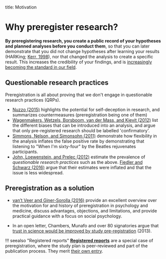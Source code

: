 title: Motivation

# Why preregister research?

**By preregistering research, you create a public record of your hypotheses and planned analyses before you conduct them**, so that you can later demonstrate that you did not change hypotheses after learning your results \(HARKing; [Kerr, 1998](https://dx.doi.org/10.1207/s15327957pspr0203_4)\), nor that changed the analysis to create a specific result. This increases the credibility of your findings, and is [increasingly becoming the standard in our field](https://www.psychologicalscience.org/observer/preregistration-becoming-the-norm-in-psychological-science).

## Questionable research practices

Preregistration is all about proving that we don't engage in questionable research practices \(QRPs\).

* [Nuzzo \(2015\)](https://dx.doi.org/10.1038/526182a) highlights the potential for self-deception in research, and summarizes countermeasures \(preregistration being one of them\)
* [Wagenmakers, Wetzels, Borsboom, van der Mass, and Kievit \(2012\)](https://dx.doi.org/10.1177/1745691612463078) list the different biases that can be introduced into an analysis, and argue that only pre-registered research should be labelled 'confirmatory'.
* [Simmons, Nelson, and Simonsohn \(2011\)](https://dx.doi.org/10.1177/0956797611417632) demonstrate how flexibility in the analysis inflates the false positive rate by demonstrating that listening to "When I'm sixty-four" by the Beatles rejuvenates participants.
* [John, Loewenstein, and Prelec \(2012\)](https://dx.doi.org/10.1177/0956797611430953) estimate the prevalence of _questionable research practices_ such as the above. [Fiedler and Schwarz \(2016\)](https://dx.doi.org/10.1177/1948550615612150) argue that their estimates were inflated and that the issue is less widespread.

## Preregistration as a solution

* [van’t Veer and Giner-Sorolla \(2016\)](https://dx.doi.org/10.1016/j.jesp.2016.03.004) provide an excellent overview over the motivation for and history of preregistration in psychology and medicine, discuss advantages, objections, and limitations, and provide practical guidance with a focus on social psychology.

* In an open letter, Chambers, Munafo and over 80 signatories argue that [trust in science would be improved by study pre-registration](https://www.theguardian.com/science/blog/2013/jun/05/trust-in-science-study-pre-registration) \(2013\).

!!! seealso "Registered reports"
    [**Registered reports**](../publication/registered-reports) are a special case of preregistration, where the study plan is peer-reviewed and part of the publication process. They merit [their own entry](../publication/registered-reports).
